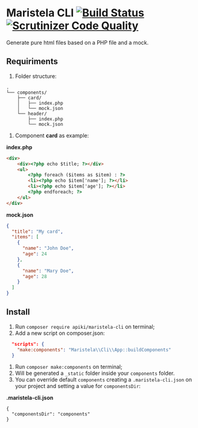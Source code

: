 # Maristela CLI [![Build Status](https://scrutinizer-ci.com/g/Apiki/maristela-cli/badges/build.png?b=develop)](https://scrutinizer-ci.com/g/Apiki/maristela-cli/build-status/develop) [![Scrutinizer Code Quality](https://scrutinizer-ci.com/g/Apiki/maristela-cli/badges/quality-score.png?b=develop)](https://scrutinizer-ci.com/g/Apiki/maristela-cli/?branch=develop)
Generate pure html files based on a PHP file and a mock.
## Requiriments
1. Folder structure:
```
.
└── components/
    ├── card/
    │   ├── index.php
    │   └── mock.json
    └── header/
        ├── index.php
        └── mock.json
```
1. Component **card** as example:

**index.php**
```html
<div>
    <div><?php echo $title; ?></div>
    <ul>
        <?php foreach ($items as $item) : ?>
        <li><?php echo $item['name']; ?></li>
        <li><?php echo $item['age']; ?></li>
        <?php endforeach; ?>
    </ul>
</div>
```

**mock.json**
```json
{
  "title": "My card",
  "items": [
    {
      "name": "John Doe",
      "age": 24
    },
    {
      "name": "Mary Doe",
      "age": 28
    }
  ]
}
```

## Install
1. Run `composer require apiki/maristela-cli` on terminal;
1. Add a new script on composer.json:
```json
  "scripts": {
    "make:components": "Maristela\\Cli\\App::buildComponents"
  }
```
1. Run `composer make:components` on terminal;
1. Will be generated a `_static` folder inside your `components` folder.
1. You can override default `components` creating a `.maristela-cli.json` on your project and setting a value for `componentsDir`:

**.maristela-cli.json**
```
{
  "componentsDir": "components"
}
```

